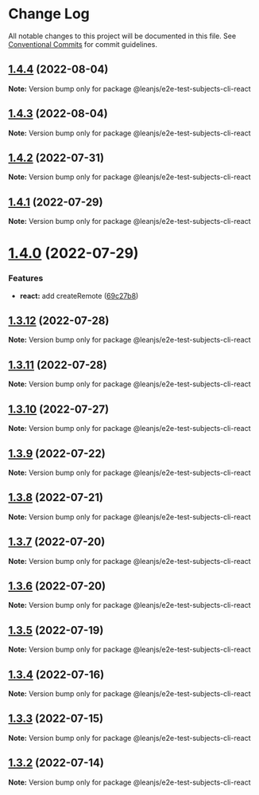 # Change Log

All notable changes to this project will be documented in this file.
See [Conventional Commits](https://conventionalcommits.org) for commit guidelines.

## [1.4.4](https://github.com/leanjs/leanjs/compare/@leanjs/e2e-test-subjects-cli-react@1.4.3...@leanjs/e2e-test-subjects-cli-react@1.4.4) (2022-08-04)

**Note:** Version bump only for package @leanjs/e2e-test-subjects-cli-react





## [1.4.3](https://github.com/leanjs/leanjs/compare/@leanjs/e2e-test-subjects-cli-react@1.4.2...@leanjs/e2e-test-subjects-cli-react@1.4.3) (2022-08-04)

**Note:** Version bump only for package @leanjs/e2e-test-subjects-cli-react





## [1.4.2](https://github.com/leanjs/leanjs/compare/@leanjs/e2e-test-subjects-cli-react@1.4.1...@leanjs/e2e-test-subjects-cli-react@1.4.2) (2022-07-31)

**Note:** Version bump only for package @leanjs/e2e-test-subjects-cli-react





## [1.4.1](https://github.com/leanjs/leanjs/compare/@leanjs/e2e-test-subjects-cli-react@1.4.0...@leanjs/e2e-test-subjects-cli-react@1.4.1) (2022-07-29)

**Note:** Version bump only for package @leanjs/e2e-test-subjects-cli-react





# [1.4.0](https://github.com/leanjs/leanjs/compare/@leanjs/e2e-test-subjects-cli-react@1.3.12...@leanjs/e2e-test-subjects-cli-react@1.4.0) (2022-07-29)


### Features

* **react:** add createRemote ([69c27b8](https://github.com/leanjs/leanjs/commit/69c27b80d5e4faa7fdb7dbed29c9b315676a46f2))





## [1.3.12](https://github.com/leanjs/leanjs/compare/@leanjs/e2e-test-subjects-cli-react@1.3.11...@leanjs/e2e-test-subjects-cli-react@1.3.12) (2022-07-28)

**Note:** Version bump only for package @leanjs/e2e-test-subjects-cli-react





## [1.3.11](https://github.com/leanjs/leanjs/compare/@leanjs/e2e-test-subjects-cli-react@1.3.10...@leanjs/e2e-test-subjects-cli-react@1.3.11) (2022-07-28)

**Note:** Version bump only for package @leanjs/e2e-test-subjects-cli-react





## [1.3.10](https://github.com/leanjs/leanjs/compare/@leanjs/e2e-test-subjects-cli-react@1.3.9...@leanjs/e2e-test-subjects-cli-react@1.3.10) (2022-07-27)

**Note:** Version bump only for package @leanjs/e2e-test-subjects-cli-react





## [1.3.9](https://github.com/leanjs/leanjs/compare/@leanjs/e2e-test-subjects-cli-react@1.3.8...@leanjs/e2e-test-subjects-cli-react@1.3.9) (2022-07-22)

**Note:** Version bump only for package @leanjs/e2e-test-subjects-cli-react





## [1.3.8](https://github.com/leanjs/leanjs/compare/@leanjs/e2e-test-subjects-cli-react@1.3.7...@leanjs/e2e-test-subjects-cli-react@1.3.8) (2022-07-21)

**Note:** Version bump only for package @leanjs/e2e-test-subjects-cli-react





## [1.3.7](https://github.com/leanjs/leanjs/compare/@leanjs/e2e-test-subjects-cli-react@1.3.6...@leanjs/e2e-test-subjects-cli-react@1.3.7) (2022-07-20)

**Note:** Version bump only for package @leanjs/e2e-test-subjects-cli-react





## [1.3.6](https://github.com/leanjs/leanjs/compare/@leanjs/e2e-test-subjects-cli-react@1.3.5...@leanjs/e2e-test-subjects-cli-react@1.3.6) (2022-07-20)

**Note:** Version bump only for package @leanjs/e2e-test-subjects-cli-react





## [1.3.5](https://github.com/leanjs/leanjs/compare/@leanjs/e2e-test-subjects-cli-react@1.3.4...@leanjs/e2e-test-subjects-cli-react@1.3.5) (2022-07-19)

**Note:** Version bump only for package @leanjs/e2e-test-subjects-cli-react





## [1.3.4](https://github.com/leanjs/leanjs/compare/@leanjs/e2e-test-subjects-cli-react@1.3.3...@leanjs/e2e-test-subjects-cli-react@1.3.4) (2022-07-16)

**Note:** Version bump only for package @leanjs/e2e-test-subjects-cli-react





## [1.3.3](https://github.com/leanjs/leanjs/compare/@leanjs/e2e-test-subjects-cli-react@1.3.2...@leanjs/e2e-test-subjects-cli-react@1.3.3) (2022-07-15)

**Note:** Version bump only for package @leanjs/e2e-test-subjects-cli-react





## [1.3.2](https://github.com/leanjs/leanjs/compare/@leanjs/e2e-test-subjects-cli-react@1.3.1...@leanjs/e2e-test-subjects-cli-react@1.3.2) (2022-07-14)

**Note:** Version bump only for package @leanjs/e2e-test-subjects-cli-react
